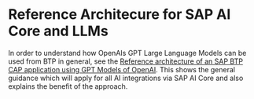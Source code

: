 # Reference Architecure for SAP AI Core and LLMs

In order to understand how OpenAIs GPT Large Language Models can be used from BTP in general, see the [Reference architecture of an SAP BTP CAP application using GPT Models of OpenAI](https://github.com/SAP/sap-btp-reference-architectures/tree/main/hyperscalers/openai). This shows the general guidance which will apply for all AI integrations via SAP AI Core and also explains the benefit of the approach.
